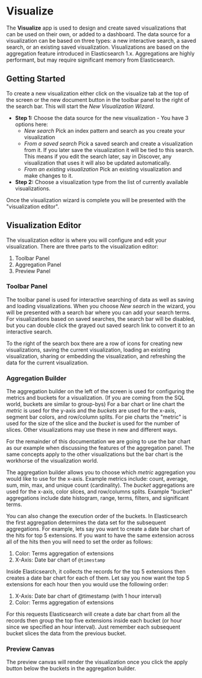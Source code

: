 # Visualize

The **Visualize** app is used to design and create saved visualizations that can be used on their own, or added to a dashboard. The data source for a visualization can be based on three types: a new interactive search, a saved search, or an existing saved visualization. Visualizations are based on the aggregation feature introduced in Elasticsearch 1.x. Aggregations are highly performant, but may require significant memory from Elasticsearch.

## Getting Started

To create a new visualization either click on the visualize tab at the top of the screen or the new document button in the toolbar panel to the right of the search bar. This will start the *New Visualization Wizard*.

- **Step 1:** Choose the data source for the new visualization - You have 3 options here:
  - *New search* Pick an index pattern and search as you create your visualization
  - *From a saved search* Pick a saved search and create a visualization from it. If you later save the visualization it will be tied to this search. This means if you edit the search later, say in Discover, any visualization that uses it will also be updated automatically.
  - *From an existing visualization* Pick an existing visualization and make changes to it.
- **Step 2:** Choose a visualization type from the list of currently available visualizations.

Once the visualization wizard is complete you will be presented with the "visualization editor".

## Visualization Editor

The visualization editor is where you will configure and edit your visualization. There are three parts to the visualization editor:

1. Toolbar Panel
1. Aggregation Panel
1. Preview Panel

### Toolbar Panel

The toolbar panel is used for interactive searching of data as well as saving and loading visualizations. When you choose *New search* in the wizard, you will be presented with a search bar where you can add your search terms. For visualizations based on saved searches, the search bar will be disabled, but you can double click the grayed out saved search link to convert it to an interactive search.

To the right of the search box there are a row of icons for creating new visualizations, saving the current visualization, loading an existing visualization, sharing or embedding the visualization, and refreshing the data for the current visualization.

### Aggregation Builder

The aggregation builder on the left of the screen is used for configuring the metrics and buckets for a visualization. (If you are coming from the SQL world, buckets are similar to group-bys) For a bar chart or line chart the *metric* is used for the y-axis and the *buckets* are used for the x-axis, segment bar colors, and row/column splits. For pie charts the "metric" is used for the size of the slice and the *bucket* is used for the number of slices. Other visualizations may use these in new and different ways.

For the remainder of this documentation we are going to use the bar chart as our example when discussing the features of the aggregation panel. The same concepts apply to the other visualizations but the bar chart is the workhorse of the visualization world.

The aggregation builder allows you to choose which *metric* aggregation you would like to use for the x-axis. Example metrics include: count, average, sum, min, max, and unique count (cardinality). The *bucket* aggregations are used for the x-axis, color slices, and row/columns splits.  Example "bucket" aggregations include date histogram, range, terms, filters, and significant terms.

You can also change the execution order of the buckets. In Elasticsearch the first aggregation determines the data set for the subsequent aggregations. For example, lets say you want to create a date bar chart of the hits for top 5 extensions.  If you want to have the same extension across all of the hits then you will need to set the order as follows:

1. Color: Terms aggregation of extensions
1. X-Axis: Date bar chart of `@timestamp`

Inside Elasticsearch, it collects the records for the top 5 extensions then creates a date bar chart for each of them. Let say you now want the top 5 extensions for each hour then you would use the following order:

1. X-Axis: Date bar chart of @timestamp (with 1 hour interval)
1. Color: Terms aggregation of extensions

For this requests Elasticsearch will create a date bar chart from all the records then group the top five extensions inside each bucket (or hour since we specified an hour interval). Just remember each subsequent bucket slices the data from the previous bucket.

### Preview Canvas

The preview canvas will render the visualization once you click the apply button below the buckets in the aggregation builder.
